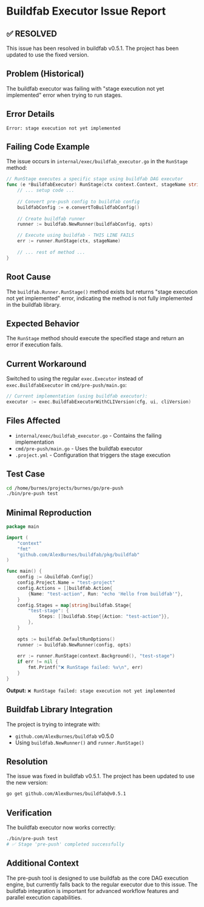 # Buildfab Executor Issue Report

## ✅ RESOLVED
This issue has been resolved in buildfab v0.5.1. The project has been updated to use the fixed version.

## Problem (Historical)
The buildfab executor was failing with "stage execution not yet implemented" error when trying to run stages.

## Error Details
```
Error: stage execution not yet implemented
```

## Failing Code Example
The issue occurs in `internal/exec/buildfab_executor.go` in the `RunStage` method:

```go
// RunStage executes a specific stage using buildfab DAG executor
func (e *BuildfabExecutor) RunStage(ctx context.Context, stageName string) error {
    // ... setup code ...
    
    // Convert pre-push config to buildfab config
    buildfabConfig := e.convertToBuildfabConfig()
    
    // Create buildfab runner
    runner := buildfab.NewRunner(buildfabConfig, opts)

    // Execute using buildfab - THIS LINE FAILS
    err := runner.RunStage(ctx, stageName)
    
    // ... rest of method ...
}
```

## Root Cause
The `buildfab.Runner.RunStage()` method exists but returns "stage execution not yet implemented" error, indicating the method is not fully implemented in the buildfab library.

## Expected Behavior
The `RunStage` method should execute the specified stage and return an error if execution fails.

## Current Workaround
Switched to using the regular `exec.Executor` instead of `exec.BuildfabExecutor` in `cmd/pre-push/main.go`:

```go
// Current implementation (using buildfab executor):
executor := exec.BuildfabExecutorWithCLIVersion(cfg, ui, cliVersion)
```

## Files Affected
- `internal/exec/buildfab_executor.go` - Contains the failing implementation
- `cmd/pre-push/main.go` - Uses the buildfab executor
- `.project.yml` - Configuration that triggers the stage execution

## Test Case
```bash
cd /home/burnes/projects/burnes/go/pre-push
./bin/pre-push test
```

## Minimal Reproduction
```go
package main

import (
    "context"
    "fmt"
    "github.com/AlexBurnes/buildfab/pkg/buildfab"
)

func main() {
    config := &buildfab.Config{}
    config.Project.Name = "test-project"
    config.Actions = []buildfab.Action{
        {Name: "test-action", Run: "echo 'Hello from buildfab'"},
    }
    config.Stages = map[string]buildfab.Stage{
        "test-stage": {
            Steps: []buildfab.Step{{Action: "test-action"}},
        },
    }
    
    opts := buildfab.DefaultRunOptions()
    runner := buildfab.NewRunner(config, opts)
    
    err := runner.RunStage(context.Background(), "test-stage")
    if err != nil {
        fmt.Printf("❌ RunStage failed: %v\n", err)
    }
}
```

**Output:** `❌ RunStage failed: stage execution not yet implemented`

## Buildfab Library Integration
The project is trying to integrate with:
- `github.com/AlexBurnes/buildfab` v0.5.0
- Using `buildfab.NewRunner()` and `runner.RunStage()`

## Resolution
The issue was fixed in buildfab v0.5.1. The project has been updated to use the new version:

```bash
go get github.com/AlexBurnes/buildfab@v0.5.1
```

## Verification
The buildfab executor now works correctly:
```bash
./bin/pre-push test
# ✅ Stage 'pre-push' completed successfully
```

## Additional Context
The pre-push tool is designed to use buildfab as the core DAG execution engine, but currently falls back to the regular executor due to this issue. The buildfab integration is important for advanced workflow features and parallel execution capabilities.